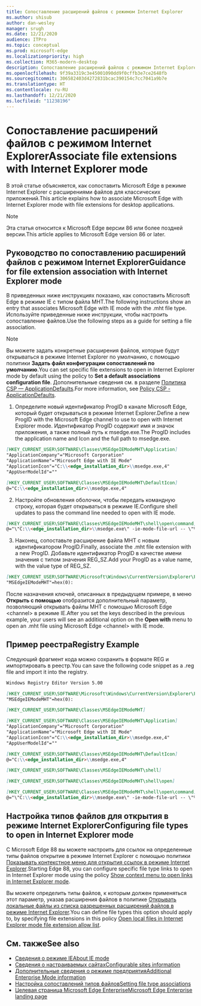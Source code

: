 ```yaml
---
title: Сопоставление расширений файлов с режимом Internet Explorer
ms.author: shisub
author: dan-wesley
manager: srugh
ms.date: 12/21/2020
audience: ITPro
ms.topic: conceptual
ms.prod: microsoft-edge
ms.localizationpriority: high
ms.collection: M365-modern-desktop
description: Сопоставление расширений файлов с режимом Internet Explorer
ms.openlocfilehash: 9f39a3319c3e45001090dd9f0cffb3e7ce2648fb
ms.sourcegitcommit: 306582403d4272831bcac390154c7cc7041a9b7e
ms.translationtype: HT
ms.contentlocale: ru-RU
ms.lasthandoff: 12/21/2020
ms.locfileid: "11238196"
---
```

# <span data-ttu-id="12df7-103">Сопоставление расширений файлов с режимом Internet Explorer</span><span class="sxs-lookup"><span data-stu-id="12df7-103">Associate file extensions with Internet Explorer mode</span></span>

<span data-ttu-id="12df7-104">В этой статье объясняется, как сопоставить Microsoft Edge в режиме Internet Explorer с расширениями файлов для классических приложений.</span><span class="sxs-lookup"><span data-stu-id="12df7-104">This article explains how to associate Microsoft Edge with Internet Explorer mode with file extensions for desktop applications.</span></span>

> [!NOTE]
> <span data-ttu-id="12df7-105">Эта статья относится к Microsoft Edge версии 86 или более поздней версии.</span><span class="sxs-lookup"><span data-stu-id="12df7-105">This article applies to Microsoft Edge version 86 or later.</span></span>

## <span data-ttu-id="12df7-106">Руководство по сопоставлению расширений файлов с режимом Internet Explorer</span><span class="sxs-lookup"><span data-stu-id="12df7-106">Guidance for file extension association with Internet Explorer mode</span></span>

<span data-ttu-id="12df7-107">В приведенных ниже инструкциях показано, как сопоставить Microsoft Edge в режиме IE с типом файла MHT.</span><span class="sxs-lookup"><span data-stu-id="12df7-107">The following instructions show an entry that associates Microsoft Edge with IE mode with the .mht file type.</span></span> <span data-ttu-id="12df7-108">Используйте приведенные ниже инструкции, чтобы настроить сопоставление файлов.</span><span class="sxs-lookup"><span data-stu-id="12df7-108">Use the following steps as a guide for setting a file association.</span></span>

> [!NOTE]
> <span data-ttu-id="12df7-109">Вы можете задать конкретные расширения файлов, которые будут открываться в режиме Internet Explorer по умолчанию, с помощью политики **Задать файл конфигурации сопоставлений по умолчанию**.</span><span class="sxs-lookup"><span data-stu-id="12df7-109">You can set specific file extensions to open in Internet Explorer mode by default using the policy to **Set a default associations configuration file**.</span></span> <span data-ttu-id="12df7-110">Дополнительные сведения см. в разделе [Политика CSP — ApplicationDefaults](https://docs.microsoft.com/windows/client-management/mdm/policy-csp-applicationdefaults#applicationdefaults-defaultassociationsconfiguration).</span><span class="sxs-lookup"><span data-stu-id="12df7-110">For more information, see [Policy CSP - ApplicationDefaults](https://docs.microsoft.com/windows/client-management/mdm/policy-csp-applicationdefaults#applicationdefaults-defaultassociationsconfiguration).</span></span>

1. <span data-ttu-id="12df7-111">Определите новый идентификатор ProgID в канале Microsoft Edge, который будет открываться в режиме Internet Explorer.</span><span class="sxs-lookup"><span data-stu-id="12df7-111">Define a new ProgID with the Microsoft Edge channel to use to open with Internet Explorer mode.</span></span> <span data-ttu-id="12df7-112">Идентификатор ProgID содержит имя и значок приложения, а также полный путь к msedge.exe.</span><span class="sxs-lookup"><span data-stu-id="12df7-112">The ProgID includes the application name and Icon and the full path to msedge.exe.</span></span>

```markdown
[HKEY_CURRENT_USER\SOFTWARE\Classes\MSEdgeIEModeMHT\Application]
"ApplicationCompany"="Microsoft Corporation"
"ApplicationName"="Microsoft Edge with IE Mode"
"ApplicationIcon"="C:\\<edge_installation_dir>\\msedge.exe,4"
"AppUserModelId"=""
```

```markdown
[HKEY_CURRENT_USER\SOFTWARE\Classes\MSEdgeIEModeMHT\DefaultIcon]
@="C:\\<edge_installation_dir>\\msedge.exe,4"
```

2. <span data-ttu-id="12df7-113">Настройте обновления оболочки, чтобы передать командную строку, которая будет открываться в режиме IE.</span><span class="sxs-lookup"><span data-stu-id="12df7-113">Configure shell updates to pass the command line needed to open with IE mode.</span></span>

```markdown
[HKEY_CURRENT_USER\SOFTWARE\Classes\MSEdgeIEModeMHT\shell\open\command]
@="\"C:\\<edge_installation_dir>\\msedge.exe\" -ie-mode-file-url -- \"%1\""
```

3. <span data-ttu-id="12df7-114">Наконец, сопоставьте расширение файла MHT с новым идентификатором ProgID.</span><span class="sxs-lookup"><span data-stu-id="12df7-114">Finally, associate the .mht file extension with a new ProgID.</span></span> <span data-ttu-id="12df7-115">Добавьте идентификатор ProgID в качестве имени значения с типом значения REG_SZ.</span><span class="sxs-lookup"><span data-stu-id="12df7-115">Add your ProgID as a value name, with the value type of REG_SZ.</span></span>

```markdown
[HKEY_CURRENT_USER\SOFTWARE\Microsoft\Windows\CurrentVersion\Explorer\FileExts\.mht\OpenWithProgids]
"MSEdgeIEModeMHT"=hex(0):
```

<span data-ttu-id="12df7-116">После назначения ключей, описанных в предыдущем примере, в меню **Открыть с помощью** отобразится дополнительный параметр, позволяющий открывать файлы MHT с помощью Microsoft Edge \<channel\> в режиме IE.</span><span class="sxs-lookup"><span data-stu-id="12df7-116">After you set the keys described in the previous example, your users will see an additional option on the **Open with** menu to open an .mht file using Microsoft Edge \<channel\> with IE mode.</span></span>

## <span data-ttu-id="12df7-117">Пример реестра</span><span class="sxs-lookup"><span data-stu-id="12df7-117">Registry Example</span></span>

<span data-ttu-id="12df7-118">Следующий фрагмент кода можно сохранить в формате REG и импортировать в реестр.</span><span class="sxs-lookup"><span data-stu-id="12df7-118">You can save the following code snippet as a .reg file and import it into the registry.</span></span>

```markdown
Windows Registry Editor Version 5.00

[HKEY_CURRENT_USER\SOFTWARE\Microsoft\Windows\CurrentVersion\Explorer\FileExts\.mht\OpenWithProgids]
"MSEdgeIEModeMHT"=hex(0):

[HKEY_CURRENT_USER\SOFTWARE\Classes\MSEdgeIEModeMHT]

[HKEY_CURRENT_USER\SOFTWARE\Classes\MSEdgeIEModeMHT\Application]
"ApplicationCompany"="Microsoft Corporation"
"ApplicationName"="Microsoft Edge with IE Mode"
"ApplicationIcon"="C:\\<edge_installation_dir>\\msedge.exe,4"
"AppUserModelId"=""

[HKEY_CURRENT_USER\SOFTWARE\Classes\MSEdgeIEModeMHT\DefaultIcon]
@="C:\\<edge_installation_dir>\\msedge.exe,4"

[HKEY_CURRENT_USER\SOFTWARE\Classes\MSEdgeIEModeMHT\shell]

[HKEY_CURRENT_USER\SOFTWARE\Classes\MSEdgeIEModeMHT\shell\open]

[HKEY_CURRENT_USER\SOFTWARE\Classes\MSEdgeIEModeMHT\shell\open\command]
@="\"C:\\<edge_installation_dir>\\msedge.exe\" -ie-mode-file-url -- \"%1\""

```
## <span data-ttu-id="12df7-119">Настройка типов файлов для открытия в режиме Internet Explorer</span><span class="sxs-lookup"><span data-stu-id="12df7-119">Configuring file types to open in Internet Explorer mode</span></span>

<span data-ttu-id="12df7-120">С Microsoft Edge 88 вы можете настроить для ссылок на определенные типы файлов открытие в режиме Internet Explorer с помощью политики [Показывать контекстное меню для открытия ссылок в режиме Internet Explorer](https://docs.microsoft.com/deployedge/microsoft-edge-policies#show-context-menu-to-open-a-link-in-internet-explorer-mode).</span><span class="sxs-lookup"><span data-stu-id="12df7-120">Starting Edge 88, you can configure specific file type links to open in Internet Explorer mode using the policy [Show context menu to open links in Internet Explorer mode](https://docs.microsoft.com/deployedge/microsoft-edge-policies#show-context-menu-to-open-a-link-in-internet-explorer-mode).</span></span> 

<span data-ttu-id="12df7-121">Вы можете определить типы файлов, к которым должен применяться этот параметр, указав расширения файлов в политике [Открывать локальные файлы из списка разрешенных расширений файлов в режиме Internet Explorer](https://docs.microsoft.com/deployedge/microsoft-edge-policies#internetexplorerintegrationlocalfileextensionallowlist).</span><span class="sxs-lookup"><span data-stu-id="12df7-121">You can define file types this option should apply to, by specifying file extensions in this policy [Open local files in Internet Explorer mode file extension allow list](https://docs.microsoft.com/deployedge/microsoft-edge-policies#internetexplorerintegrationlocalfileextensionallowlist).</span></span> 

## <span data-ttu-id="12df7-122">См. также</span><span class="sxs-lookup"><span data-stu-id="12df7-122">See also</span></span>

- [<span data-ttu-id="12df7-123">Сведения о режиме IE</span><span class="sxs-lookup"><span data-stu-id="12df7-123">About IE mode</span></span>](https://docs.microsoft.com/deployedge/edge-ie-mode)
- [<span data-ttu-id="12df7-124">Сведения о настраиваемых сайтах</span><span class="sxs-lookup"><span data-stu-id="12df7-124">Configurable sites information</span></span>](https://docs.microsoft.com/deployedge/edge-learnmore-configurable-sites-ie-mode)
- [<span data-ttu-id="12df7-125">Дополнительные сведения о режиме предприятия</span><span class="sxs-lookup"><span data-stu-id="12df7-125">Additional Enterprise Mode information</span></span>](https://docs.microsoft.com/internet-explorer/ie11-deploy-guide/enterprise-mode-overview-for-ie11)
- [<span data-ttu-id="12df7-126">Настройка сопоставлений типов файлов</span><span class="sxs-lookup"><span data-stu-id="12df7-126">Setting file type associations</span></span>](https://docs.microsoft.com/windows/win32/shell/fa-file-types)
- [<span data-ttu-id="12df7-127">Целевая страница Microsoft Edge Enterprise</span><span class="sxs-lookup"><span data-stu-id="12df7-127">Microsoft Edge Enterprise landing page</span></span>](https://aka.ms/EdgeEnterprise)
